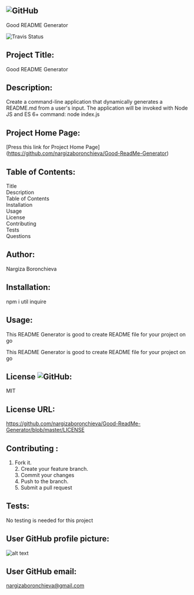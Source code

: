 
## ![GitHub](https://img.shields.io/github/license/nargizaboronchieva/Good-ReadMe-Generator?color=red&label=Good%20README%20Generator&style=for-the-badge)
 Good README Generator
           

![Travis Status]( https://img.shields.io/travis/:githubUsername/:repository)


## Project Title:
Good README Generator

## Description:

Create a command-line application that dynamically generates a README.md from a user's input. The application will be invoked with Node JS and ES 6+ command: node index.js

## Project Home Page:
[Press this link for Project Home Page] (https://github.com/nargizaboronchieva/Good-ReadMe-Generator)

          
## Table of Contents:
Title <br /> Description <br /> Table of Contents<br /> Installation<br /> Usage <br /> License  <br /> Contributing <br /> Tests  <br /> Questions

## Author:
Nargiza Boronchieva
          
## Installation:
          
npm i util inquire
          
          
## Usage:
          
This README Generator is good to create README file for your project on go 
          
This README Generator is good to create README file for your project on go
          
          
## License  ![GitHub](https://img.shields.io/github/license/nargizaboronchieva/Good-ReadMe-Generator?color=gr&style=for-the-badge):         
MIT
          
          
## License URL:         
https://github.com/nargizaboronchieva/Good-ReadMe-Generator/blob/master/LICENSE
      
          
## Contributing :      
1. Fork it.  <br /> 2. Create your feature branch.<br />    3. Commit your changes <br /> 4. Push to the branch. <br /> 5. Submit a pull request 
          
          
## Tests:
No testing is needed for this project
        
          
##  User GitHub profile picture:
![alt text](https://github.com/nargizaboronchieva)

## User GitHub email:
nargizaboronchieva@gmail.com 
          
 
          